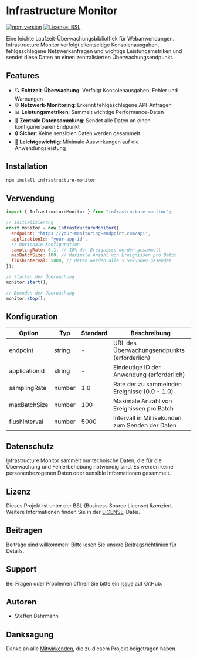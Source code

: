 # Infrastructure Monitor

[![npm version](https://badge.fury.io/js/infrastructure-monitor.svg)](https://badge.fury.io/js/infrastructure-monitor)
[![License: BSL](https://img.shields.io/badge/License-BSL-blue.svg)](https://opensource.org/licenses/BSL-1.0)

Eine leichte Laufzeit-Überwachungsbibliothek für Webanwendungen. Infrastructure Monitor verfolgt clientseitige Konsolenausgaben, fehlgeschlagene Netzwerkanfragen und wichtige Leistungsmetriken und sendet diese Daten an einen zentralisierten Überwachungsendpunkt.

## Features

- 🔍 **Echtzeit-Überwachung**: Verfolgt Konsolenausgaben, Fehler und Warnungen
- 🌐 **Netzwerk-Monitoring**: Erkennt fehlgeschlagene API-Anfragen
- 📊 **Leistungsmetriken**: Sammelt wichtige Performance-Daten
- 📡 **Zentrale Datensammlung**: Sendet alle Daten an einen konfigurierbaren Endpunkt
- 🔒 **Sicher**: Keine sensiblen Daten werden gesammelt
- 🚀 **Leichtgewichtig**: Minimale Auswirkungen auf die Anwendungsleistung

## Installation

```bash
npm install infrastructure-monitor
```

## Verwendung

```javascript
import { InfrastructureMonitor } from "infrastructure-monitor";

// Initialisierung
const monitor = new InfrastructureMonitor({
  endpoint: "https://your-monitoring-endpoint.com/api",
  applicationId: "your-app-id",
  // Optionale Konfiguration
  samplingRate: 0.1, // 10% der Ereignisse werden gesammelt
  maxBatchSize: 100, // Maximale Anzahl von Ereignissen pro Batch
  flushInterval: 5000, // Daten werden alle 5 Sekunden gesendet
});

// Starten der Überwachung
monitor.start();

// Beenden der Überwachung
monitor.stop();
```

## Konfiguration

| Option        | Typ    | Standard | Beschreibung                                    |
| ------------- | ------ | -------- | ----------------------------------------------- |
| endpoint      | string | -        | URL des Überwachungsendpunkts (erforderlich)    |
| applicationId | string | -        | Eindeutige ID der Anwendung (erforderlich)      |
| samplingRate  | number | 1.0      | Rate der zu sammelnden Ereignisse (0.0 - 1.0)   |
| maxBatchSize  | number | 100      | Maximale Anzahl von Ereignissen pro Batch       |
| flushInterval | number | 5000     | Intervall in Millisekunden zum Senden der Daten |

## Datenschutz

Infrastructure Monitor sammelt nur technische Daten, die für die Überwachung und Fehlerbehebung notwendig sind. Es werden keine personenbezogenen Daten oder sensible Informationen gesammelt.

## Lizenz

Dieses Projekt ist unter der BSL (Business Source License) lizenziert. Weitere Informationen finden Sie in der [LICENSE](LICENSE)-Datei.

## Beitragen

Beiträge sind willkommen! Bitte lesen Sie unsere [Beitragsrichtlinien](CONTRIBUTING.md) für Details.

## Support

Bei Fragen oder Problemen öffnen Sie bitte ein [Issue](https://github.com/404-Labor/Infrastructure-Monitor/issues) auf GitHub.

## Autoren

- Steffen Bahrmann

## Danksagung

Danke an alle [Mitwirkenden](https://github.com/404-Labor/Infrastructure-Monitor/graphs/contributors), die zu diesem Projekt beigetragen haben.
